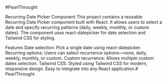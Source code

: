 #PearlThrought

Recurring Date Picker Component
This project contains a reusable Recurring Date Picker component built with React. It allows users to select a date and specify recurring patterns (daily, weekly, monthly, or custom dates). The component uses react-datepicker for date selection and Tailwind CSS for styling.

Features
Date selection: Pick a single date using react-datepicker.
Recurring options: Users can select recurrence options—none, daily, weekly, monthly, or custom.
Custom recurrence: Allows multiple custom dates selection.
Tailwind CSS: Styled using Tailwind CSS for modern, responsive design.
Easy to integrate into any React application.# PearlThrought
